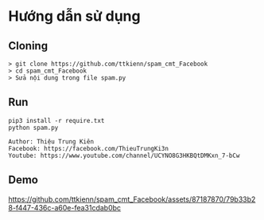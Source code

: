 # Hướng dẫn sử dụng 

## Cloning
```
> git clone https://github.com/ttkienn/spam_cmt_Facebook
> cd spam_cmt_Facebook
> Sửa nội dung trong file spam.py
```



## Run
```
pip3 install -r require.txt
python spam.py
```
```
Author: Thiệu Trung Kiên
Facebook: https://facebook.com/ThieuTrungKi3n
Youtube: https://www.youtube.com/channel/UCYNO8G3HKBQtDMKxn_7-bCw
```
## Demo

https://github.com/ttkienn/spam_cmt_Facebook/assets/87187870/79b33b28-f447-436c-a60e-fea31cdab0bc
